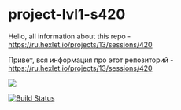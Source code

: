 # project-lvl1-s420


Hello, all information about this repo - https://ru.hexlet.io/projects/13/sessions/420

Привет, вся информация про этот репозиторий - https://ru.hexlet.io/projects/13/sessions/420

[![](https://jitpack.io/v/johny87rus/project-lvl1-s420.svg)](https://jitpack.io/#johny87rus/project-lvl1-s420)

[![Build Status](https://travis-ci.org/johny87rus/project-lvl1-s420.svg?branch=master)](https://travis-ci.org/johny87rus/project-lvl1-s420)
